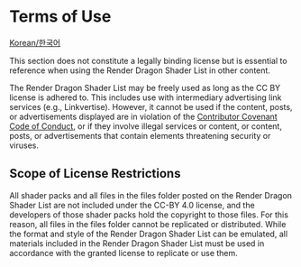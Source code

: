# Terms of Use

[Korean/한국어](/language/ko_kr/TERMS_OF_USE.md)

This section does not constitute a legally binding license but is essential to reference when using the Render Dragon Shader List in other content.

The Render Dragon Shader List may be freely used as long as the CC BY license is adhered to. This includes use with intermediary advertising link services (e.g., Linkvertise). However, it cannot be used if the content, posts, or advertisements displayed are in violation of the [Contributor Covenant Code of Conduct](https://www.contributor-covenant.org/ko/version/2/1/code_of_conduct/), or if they involve illegal services or content, or content, posts, or advertisements that contain elements threatening security or viruses.

## Scope of License Restrictions
All shader packs and all files in the files folder posted on the Render Dragon Shader List are not included under the CC-BY 4.0 license, and the developers of those shader packs hold the copyright to those files.
For this reason, all files in the files folder cannot be replicated or distributed.
While the format and style of the Render Dragon Shader List can be emulated, all materials included in the Render Dragon Shader List must be used in accordance with the granted license to replicate or use them.